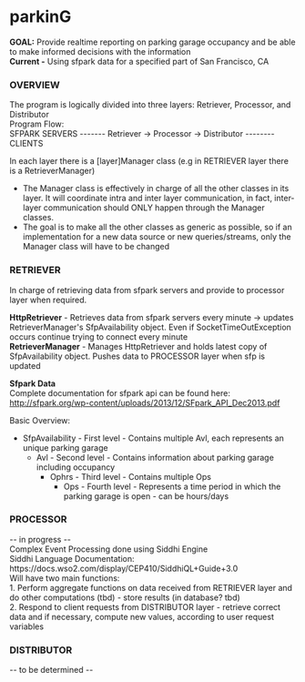# parkinG
<b>GOAL:</b> Provide realtime reporting on parking garage occupancy and be able to make informed decisions with the information</br>
<b>Current -</b> Using sfpark data for a specified part of San Francisco, CA
<h3>OVERVIEW</h3>
The program is logically divided into three layers: Retriever, Processor, and Distributor</br>
Program Flow:</br>
 SFPARK SERVERS -------  Retriever   ->    Processor   ->    Distributor -------- CLIENTS
 
In each layer there is a [layer]Manager class (e.g in RETRIEVER layer there is a RetrieverManager) </br>
  - The Manager class is effectively in charge of all the other classes in its layer. It will coordinate intra and inter layer communication, in fact, inter-layer communication should ONLY happen through the Manager classes. </br>
  - The goal is to make all the other classes as generic as possible, so if an implementation for a new data source
  or new queries/streams, only the Manager class will have to be changed
  
<h3>RETRIEVER</h3>
In charge of retrieving data from sfpark servers and provide to processor layer when required.

<b>HttpRetriever</b> - Retrieves data from sfpark servers every minute -> updates RetrieverManager's SfpAvailability object. Even if SocketTimeOutException occurs continue trying to connect every minute</br>
<b>RetrieverManager</b> - Manages HttpRetriever and holds latest copy of SfpAvailability object.
                   Pushes data to PROCESSOR layer when sfp is updated</br>

<b>Sfpark Data</b></br>
Complete documentation for sfpark api can be found here:</br> http://sfpark.org/wp-content/uploads/2013/12/SFpark_API_Dec2013.pdf</br>

Basic Overview:</br>
 - SfpAvailability - First level - Contains multiple Avl, each represents an unique parking garage</br>
    - Avl - Second level - Contains information about parking garage including occupancy</br>
        - Ophrs - Third level - Contains multiple Ops</br>
            - Ops - Fourth level - Represents a time period in which the parking garage is open - can be hours/days</br>


<h3>PROCESSOR</h3>
-- in progress -- </br>
Complex Event Processing done using Siddhi Engine</br>
Siddhi Language Documentation: https://docs.wso2.com/display/CEP410/SiddhiQL+Guide+3.0</br>
Will have two main functions:</br>
1. Perform aggregate functions on data received from RETRIEVER layer and do other computations (tbd) - store results (in database? tbd)</br>
2. Respond to client requests from DISTRIBUTOR layer - retrieve correct data and if necessary, compute new values, according to user request variables</br>

<h3>DISTRIBUTOR</h3>
-- to be determined --
